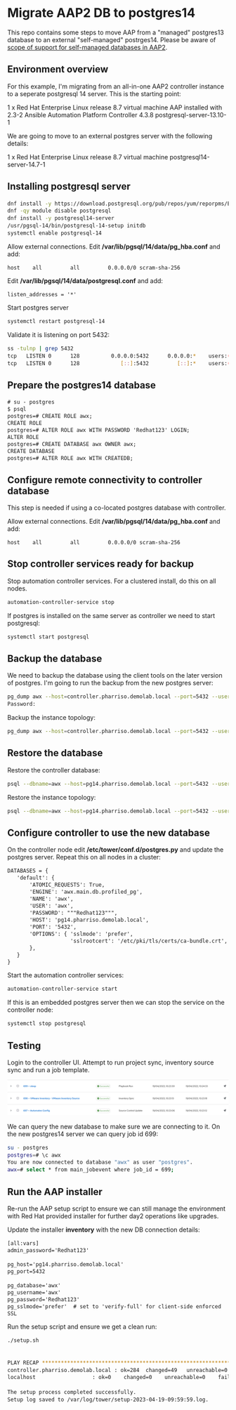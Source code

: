 Migrate AAP2 DB to postgres14
=========

This repo contains some steps to move AAP from a "managed" postgres13 database to an external "self-managed" postrges14. Please be aware of [scope of support for self-managed databases in AAP2](https://access.redhat.com/articles/4010491).

Environment overview
------------

For this example, I'm migrating from an all-in-one AAP2 controller instance to a seperate postgresql 14 server. This is the starting point:

1 x Red Hat Enterprise Linux release 8.7 virtual machine
AAP installed with 2.3-2
Ansible Automation Platform Controller 4.3.8
postgresql-server-13.10-1

We are going to move to an external postgres server with the following details:

1 x Red Hat Enterprise Linux release 8.7 virtual machine
postgresql14-server-14.7-1


Installing postgresql server
------------

```bash
dnf install -y https://download.postgresql.org/pub/repos/yum/reporpms/EL-8-x86_64/pgdg-redhat-repo-latest.noarch.rpm
dnf -qy module disable postgresql
dnf install -y postgresql14-server
/usr/pgsql-14/bin/postgresql-14-setup initdb
systemctl enable postgresql-14
```

Allow external connections. Edit **/var/lib/pgsql/14/data/pg_hba.conf** and add:

```
host    all         all         0.0.0.0/0 scram-sha-256
```

Edit **/var/lib/pgsql/14/data/postgresql.conf** and add:

```
listen_addresses = '*'
```

Start postgres server

```bash
systemctl restart postgresql-14
```

Validate it is listening on port 5432:

```bash
ss -tulnp | grep 5432
tcp   LISTEN 0      128          0.0.0.0:5432      0.0.0.0:*    users:(("postmaster",pid=23716,fd=6))
tcp   LISTEN 0      128             [::]:5432         [::]:*    users:(("postmaster",pid=23716,fd=7))
```

Prepare the postgres14 database
------------

```
# su - postgres
$ psql
postgres=# CREATE ROLE awx;
CREATE ROLE
postgres=# ALTER ROLE awx WITH PASSWORD 'Redhat123' LOGIN;
ALTER ROLE
postgres=# CREATE DATABASE awx OWNER awx;
CREATE DATABASE
postgres=# ALTER ROLE awx WITH CREATEDB;
```

Configure remote connectivity to controller database
------------

This step is needed if using a co-located postgres database with controller. 

Allow external connections. Edit **/var/lib/pgsql/14/data/pg_hba.conf** and add:

```
host    all         all         0.0.0.0/0 scram-sha-256
```

Stop controller services ready for backup
------------

Stop automation controller services. For a clustered install, do this on all nodes.

```bash
automation-controller-service stop
```

If postgres is installed on the same server as controller we need to start postgresql:

```bash
systemctl start postgresql
```

Backup the database
------------

We need to backup the database using the client tools on the later version of postgres. I'm going to run the backup from the new postgres server:


```bash
pg_dump awx --host=controller.pharriso.demolab.local --port=5432 --username=awx --clean --create --exclude-table=main_instance --exclude-table=main_instancegroup --exclude-table=main_instancegroup_instances > backups/tower.db
Password: 
```

Backup the instance topology:

```bash
pg_dump awx --host=controller.pharriso.demolab.local --port=5432 --username=awx --clean --create --table=main_instance --table=main_instancegroup --table=main_instancegroup_instances  > backups/new_instance_topology.db
```

Restore the database
------------

Restore the controller database:

```bash
psql --dbname=awx --host=pg14.pharriso.demolab.local --port=5432 --username=awx < backups/tower.db
```

Restore the instance topology:

```bash
psql --dbname=awx --host=pg14.pharriso.demolab.local --port=5432 --username=awx < backups/new_instance_topology.db
```

Configure controller to use the new database
------------

On the controller node edit **/etc/tower/conf.d/postgres.py** and update the postgres server. Repeat this on all nodes in a cluster:

```
DATABASES = {
   'default': {
       'ATOMIC_REQUESTS': True,
       'ENGINE': 'awx.main.db.profiled_pg',
       'NAME': 'awx',
       'USER': 'awx',
       'PASSWORD': """Redhat123""",
       'HOST': 'pg14.pharriso.demolab.local',
       'PORT': '5432',
       'OPTIONS': { 'sslmode': 'prefer',
                    'sslrootcert': '/etc/pki/tls/certs/ca-bundle.crt',
       },
   }
}
```

Start the automation controller services:

```bash
automation-controller-service start
```

If this is an embedded postgres server then we can stop the service on the controller node:

```bash
systemctl stop postgresql
```

Testing
------------

Login to the controller UI. Attempt to run project sync, inventory source sync and run a job template.

![](/static/pg_migrate_jobs.png)

We can query the new database to make sure we are connecting to it. On the new postgres14 server we can query job id 699:

```bash
su - postgres
postgres=# \c awx
You are now connected to database "awx" as user "postgres".
awx=# select * from main_jobevent where job_id = 699;
```

Run the AAP installer
------------

Re-run the AAP setup script to ensure we can still manage the environment with Red Hat provided installer for further day2 operations like upgrades.

Update the installer **inventory** with the new DB connection details:


```
[all:vars]
admin_password='Redhat123'

pg_host='pg14.pharriso.demolab.local'
pg_port=5432

pg_database='awx'
pg_username='awx'
pg_password='Redhat123'
pg_sslmode='prefer'  # set to 'verify-full' for client-side enforced SSL
```

Run the setup script and ensure we get a clean run:

```bash
./setup.sh


PLAY RECAP *********************************************************************
controller.pharriso.demolab.local : ok=284  changed=49   unreachable=0    failed=0    skipped=196  rescued=0    ignored=0   
localhost                  : ok=0    changed=0    unreachable=0    failed=0    skipped=1    rescued=0    ignored=0   

The setup process completed successfully.
Setup log saved to /var/log/tower/setup-2023-04-19-09:59:59.log.
```


